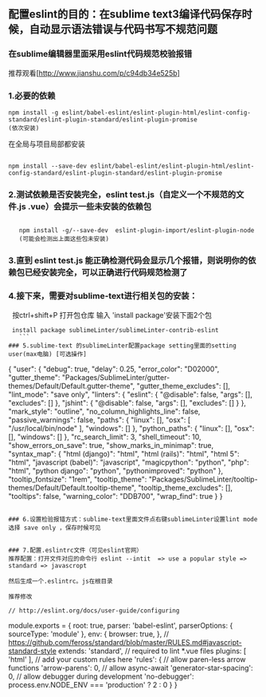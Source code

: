## 配置eslint的目的：在sublime text3编译代码保存时候，自动显示语法错误与代码书写不规范问题

### 在sublime编辑器里面采用eslint代码规范校验报错 
推荐观看[http://www.jianshu.com/p/c94db34e525b]

### 1.必要的依赖

 ```
 npm install -g eslint/babel-eslint/eslint-plugin-html/eslint-config-standard/eslint-plugin-standard/eslint-plugin-promise
 (依次安装)
 ```
    
 在全局与项目局部都安装 

```

npm install --save-dev eslint/babel-eslint/eslint-plugin-html/eslint-config-standard/eslint-plugin-standard/eslint-plugin-promise

```

### 2.测试依赖是否安装完全，eslint test.js（自定义一个不规范的文件.js .vue）会提示一些未安装的依赖包
```
   
   npm install -g/--save-dev  eslint-plugin-import/eslint-plugin-node
   (可能会检测出上面这些包未安装)
```
 
### 3.直到 eslint test.js 能正确检测代码会显示几个报错，则说明你的依赖包已经安装完全，可以正确进行代码规范检测了

### 4.接下来，需要对sublime-text进行相关包的安装：
   按ctrl+shift+P 打开包仓库 输入 'install package'安装下面2个包
   ```
    install package sublimeLinter/sublimeLinter-contrib-eslint
    ```
### 5.sublime-text 的sublimeLinter配置package setting里面的setting user(max电脑) [可选操作]
```

{
    "user": {
        "debug": true,
        "delay": 0.25,
        "error_color": "D02000",
        "gutter_theme": "Packages/SublimeLinter/gutter-themes/Default/Default.gutter-theme",
        "gutter_theme_excludes": [],
        "lint_mode": "save only",
        "linters": {
            "eslint": {
                "@disable": false,
                "args": [],
                "excludes": []
            },
            "jshint": {
                "@disable": false,
                "args": [],
                "excludes": []
            }
        },
        "mark_style": "outline",
        "no_column_highlights_line": false,
        "passive_warnings": false,
        "paths": {
            "linux": [],
            "osx": [
                "/usr/local/bin/node"
            ],
            "windows": []
        },
        "python_paths": {
            "linux": [],
            "osx": [],
            "windows": []
        },
        "rc_search_limit": 3,
        "shell_timeout": 10,
        "show_errors_on_save": true,
        "show_marks_in_minimap": true,
        "syntax_map": {
            "html (django)": "html",
            "html (rails)": "html",
            "html 5": "html",
            "javascript (babel)": "javascript",
            "magicpython": "python",
            "php": "html",
            "python django": "python",
            "pythonimproved": "python"
        },
        "tooltip_fontsize": "1rem",
        "tooltip_theme": "Packages/SublimeLinter/tooltip-themes/Default/Default.tooltip-theme",
        "tooltip_theme_excludes": [],
        "tooltips": false,
        "warning_color": "DDB700",
        "wrap_find": true
    }
}

```

### 6.设置检验报错方式：sublime-text里面文件点右键sublimeLinter设置lint mode 选择 save only ，保存时候可见


### 7.配置.eslintrc文件（可见eslint官网）
推荐配置：打开文件对应的命令行 eslint --intit  => use a popular style => standard => javascropt

然后生成一个.eslintrc。js在根目录

推荐修改

// http://eslint.org/docs/user-guide/configuring
```

module.exports = {
  root: true,
  parser: 'babel-eslint',
  parserOptions: {
    sourceType: 'module'
  },
  env: {
    browser: true,
  },
  // https://github.com/feross/standard/blob/master/RULES.md#javascript-standard-style
  extends: 'standard',
  // required to lint *.vue files
  plugins: [
    'html'
  ],
  // add your custom rules here
  'rules': {
    // allow paren-less arrow functions
    'arrow-parens': 0,
    // allow async-await
    'generator-star-spacing': 0,
    // allow debugger during development
    'no-debugger': process.env.NODE_ENV === 'production' ? 2 : 0
  }
}

```

